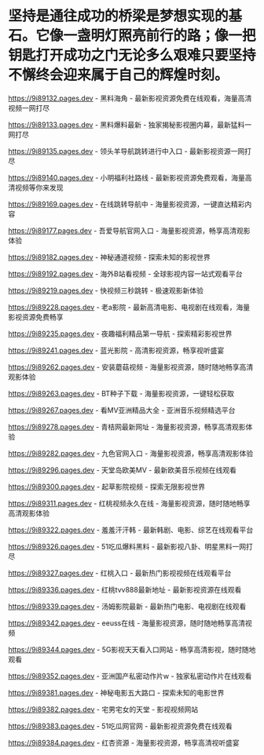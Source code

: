 # 坚持是通往成功的桥梁是梦想实现的基石。它像一盏明灯照亮前行的路；像一把钥匙打开成功之门无论多么艰难只要坚持不懈终会迎来属于自己的辉煌时刻。

https://9i89132.pages.dev - 黑料海角 - 最新影视资源免费在线观看，海量高清视频一网打尽

https://9i89133.pages.dev - 黑料爆料最新 - 独家揭秘影视圈内幕，最新猛料一网打尽

https://9i89135.pages.dev - 领头羊导航跳转进行中入口 - 最新影视资源一网打尽

https://9i89140.pages.dev - 小明福利社路线 - 最新影视资源免费观看，海量高清视频等你来发现

https://9i89169.pages.dev - 在线跳转导航中 - 海量影视资源，一键直达精彩内容

https://9i89177.pages.dev - 吾爱导航官网入口 - 海量影视资源，畅享高清观影体验

https://9i89182.pages.dev - 神秘通道视频 - 探索未知的影视世界

https://9i89192.pages.dev - 海外B站看视频 - 全球影视内容一站式观看平台

https://9i89219.pages.dev - 快视频三秒跳转 - 极速观影新体验

https://9i89228.pages.dev - 老a影院 - 最新高清电影、电视剧在线观看，海量影视资源免费畅享

https://9i89235.pages.dev - 夜趣福利精品第一导航 - 探索精彩影视世界

https://9i89241.pages.dev - 蓝光影院 - 高清影视资源，畅享视听盛宴

https://9i89262.pages.dev - 安装蘑菇视频 - 海量影视资源，随时随地畅享高清观影体验

https://9i89263.pages.dev - BT种子下载 - 海量影视资源，一键轻松获取

https://9i89267.pages.dev - 看MV亚洲精品大全 - 亚洲音乐视频精选平台

https://9i89278.pages.dev - 青桔网最新网址 - 海量影视资源，畅享高清观影体验

https://9i89282.pages.dev - 九色官网入口 - 海量影视资源，畅享高清观影体验

https://9i89296.pages.dev - 天堂岛欧美MV - 最新欧美音乐视频在线观看

https://9i89300.pages.dev - 起草影院视频 - 探索无限影视世界

https://9i89311.pages.dev - 红桃视频永久在线 - 海量影视资源，随时随地畅享高清观影体验

https://9i89322.pages.dev - 羞羞汗汗韩 - 最新韩剧、电影、综艺在线观看平台

https://9i89326.pages.dev - 51吃瓜爆料黑料 - 最新影视八卦、明星黑料一网打尽

https://9i89327.pages.dev - 红桃入口 - 最新热门影视视频在线观看平台

https://9i89336.pages.dev - 红桃tvv888最新地址 - 最新影视资源在线观看

https://9i89339.pages.dev - 汤姆影院最新 - 最新热门电影、电视剧在线观看

https://9i89342.pages.dev - eeuss在线 - 海量影视资源，随时随地畅享高清视频

https://9i89344.pages.dev - 5G影视天天看入口网站 - 畅享高清影视，随时随地观看

https://9i89352.pages.dev - 亚洲国产私密动作片w - 独家私密动作片在线观看

https://9i89381.pages.dev - 神秘电影五大路口 - 探索未知的电影世界

https://9i89382.pages.dev - 宅男宅女的天堂 - 影视视频网站

https://9i89383.pages.dev - 51吃瓜网官网 - 最新影视资源免费在线观看

https://9i89384.pages.dev - 红杏资源 - 海量影视资源，畅享高清视听盛宴
